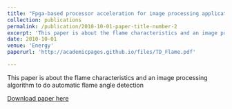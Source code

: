 ```yaml
---
title: "Fpga-based processor acceleration for image processing applications"
collection: publications
permalink: /publication/2010-10-01-paper-title-number-2
excerpt: 'This paper is about the flame characteristics and an image processing algorithm to do automatic flame angle detection'
date: 2010-10-01
venue: 'Energy'
paperurl: 'http://academicpages.github.io/files/TD_Flame.pdf'

---
```

This paper is about the flame characteristics and an image processing algorithm to do automatic flame angle detection

[Download paper here](http://academicpages.github.io/files/TD_Flame.pfd)